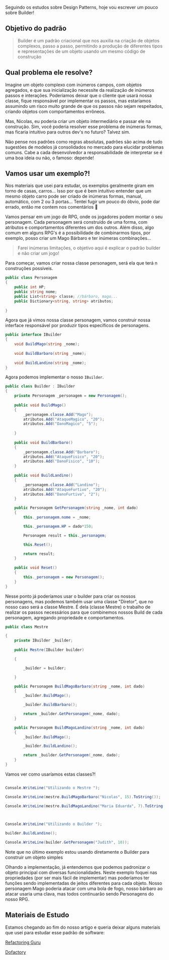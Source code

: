 Seguindo os estudos sobre Design Patterns, hoje vou escrever um pouco sobre Builder! 

## Objetivo do padrão 

>Builder é um padrão criacional que nos auxilia na criação de objetos complexos, passo a passo, permitindo a produção de diferentes tipos e representações de um objeto usando um mesmo código de construção

## Qual problema ele resolve?

Imagine um objeto complexo com inúmeros campos, com objetos agregados, e que sua inicialização necessite da realização de inúmeros passos e interações. Poderíamos deixar que o cliente que usará nossa classe, fique responsável por implementar os passos, mas estaríamos assumindo um risco muito grande de que os passos não sejam respeitados, criando objetos com comportamentos errôneos.

Mas, Nicolas, eu poderia criar um objeto intermediário e passar ele na construção. Sim, você poderia resolver esse problema de inúmeras formas, mas ficaria intuitivo para outros dev's no futuro? Talvez sim. 

Não pense nos padrões como regras absolutas, padrões são acima de tudo sugestões de modelos já consolidados no mercado para elucidar problemas comuns. Cabe a cada desenvolvedor a responsabilidade de interpretar se é uma boa ideia ou não, o famoso: depende!

## Vamos usar um exemplo?!

Nos materiais que usei para estudar, os exemplos geralmente giram em torno de casas, carros... Isso por que é bem intuitivo entender que um mesmo objeto carro pode ser criado de inúmeras formas, manual, automático, com 2 ou 3 portas... Tentei fugir um pouco do óbvio, pode dar errado, então me contem nos comentários 🤞

Vamos pensar em um jogo de RPG, onde os jogadores podem montar o seu personagem. Cada personagem será construído de uma forma, com atributos e comportamentos diferentes um dos outros. Além disso, algo comum em alguns RPG's é a possibilidade de combinarmos tipos, por exemplo, posso criar um Mago Bárbaro e ter inúmeras combinações...

>Farei inúmeras limitações, o objetivo aqui é explicar o padrão builder e não criar um jogo!

Para começar, vamos criar nossa classe personagem, será ela que terá n construções possíveis.

```cs
public class Personagem
{
	public int HP;
	public string nome;
	public List<string> classe; //bárbaro, mago...
	public Dictionary<string, string> atributos;	
	
}
```

Agora que já vimos nossa classe personagem, vamos construir nossa interface responsável por produzir tipos específicos de personagens.

```cs
public interface IBuilder
{
	void BuildMago(string _nome);
	
	void BuildBarbaro(string _nome);
	
	void BuildLandino(string _nome);
}
```


Agora podemos implementar o nosso ``IBuilder``. 

```cs 
public class Builder : IBuilder
{
	private Personagem _personagem = new Personagem();
	
	public void BuildMago() 
	{
		_personagem.classe.Add("Mago"); 
		atributos.Add("AtaqueMagico", "20");
		atributos.Add("DanoMagico", "5");
		
	}
	
	public void BuildBarbaro()
	{		
		_personagem.classe.Add("Barbaro");
		atributos.Add("AtaqueFisico", "20");
		atributos.Add("DanoFisico", "10");
	}
	
	public void BuildLandino()
	{
		_personagem.classe.Add("Landino");
		atributos.Add("AtaqueFurtivo", "20");
		atributos.Add("DanoFurtivo", "2");
	}

	public Personagem GetPersonagem(string _nome, int dado)
	{
		this._personagem.nome = _nome;

		this._personagem.HP = dado*150;

		Personagem result = this._personagem;

		this.Reset();

		return result;
	}
	
	public void Reset()
	{
		this._personagem = new Personagem();
	}
}
```

Nesse ponto já poderíamos usar o builder para criar os nossos personagens, mas podemos também usar uma classe "Diretor", que no nosso caso será a classe Mestre. É dela (classe Mestre) o trabalho de realizar os passos necessários para que combinemos nossos Build de cada personagem, agregando propriedade e comportamentos.

```cs
public class Mestre

{
    private IBuilder _builder;
    
    public Mestre(IBuilder builder)

    {

        _builder = builder;

    }

    public Personagem BuildMagoBarbaro(string _nome, int dado)
    {
        _builder.BuildMago();

        _builder.BuildBarbaro();

        return _builder.GetPersonagem(_nome, dado);
    }

    public Personagem BuildMagoLandino(string _nome, int dado)
    {
        _builder.BuildMago();

        _builder.BuildLandino();

        return _builder.GetPersonagem(_nome, dado);
    }
}
```



Vamos ver como usaríamos estas classes?! 

```cs 

Console.WriteLine("Utilizando o Mestre ");

Console.WriteLine(mestre.BuildMagoBarbaro("Nicolas", 15).ToString());

Console.WriteLine(mestre.BuildMagoLandino("Maria Eduarda", 7).ToString());

  

Console.WriteLine("Utilizando o Builder ");

builder.BuildLandino();

Console.WriteLine(builder.GetPersonagem("Judith", 10));

```


Note que no último exemplo estou usando diretamente o Builder para construir um objeto simples

Olhando a implementação, já entendemos que podemos padronizar o objeto principal com diversas funcionalidades. Neste exemplo foquei nas propriedades (por ser mais fácil de implementar) mas poderíamos ter funções sendo implementadas de jeitos diferentes para cada objeto. Nosso personagem Mago poderia atacar com uma bola de fogo, nosso bárbaro ao atacar usaria uma clava, mas todos continuarão sendo Personagens do nosso RPG.



## Materiais de Estudo

Estamos chegando ao fim do nosso artigo e queria deixar alguns materiais que usei para estudar esse padrão de software: 

[Refactoring Guru](https://refactoring.guru/pt-br/design-patterns/builder)

[Dofactory](https://www.dofactory.com/net/builder-design-pattern)

